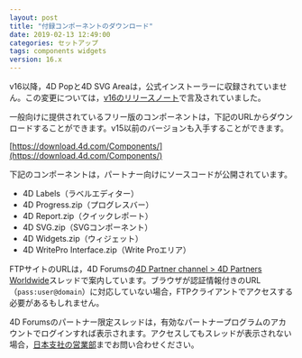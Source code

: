 ```yaml
---
layout: post
title: "付録コンポーネントのダウンロード"
date: 2019-02-13 12:49:00
categories: セットアップ
tags: components widgets
version: 16.x
---
```


v16以降，4D Popと4D SVG Areaは，公式インストーラーに収録されていません。この変更については，[v16のリリースノート](http://library.4d-japan.com/REFERENCE/Release_Notes/4Dv16リリースノート.pdf)で言及されていました。

一般向けに提供されているフリー版のコンポーネントは，下記のURLからダウンロードすることができます。v15以前のバージョンも入手することができます。

[https://download.4d.com/Components/](https://download.4d.com/Components/)

下記のコンポーネントは，パートナー向けにソースコードが公開されています。

  * 4D Labels（ラベルエディター）
  * 4D Progress.zip（プログレスバー）
  * 4D Report.zip（クイックレポート）
  * 4D SVG.zip（SVGコンポーネント）
  * 4D Widgets.zip（ウィジェット）
  * 4D WritePro Interface.zip（Write Proエリア）

FTPサイトのURLは，4D Forumsの[4D Partner channel > 4D Partners Worldwide](https://forums.4d.com/List_Message/JP:0/0/2/1/1/1/17354592/0/0/1/-1/0/0/0/0/0/0)スレッドで案内しています。ブラウザが認証情報付きのURL（``pass:user@domain``）に対応していない場合，FTPクライアントでアクセスする必要があるもしれません。

4D Forumsのパートナー限定スレッドは，有効なパートナープログラムのアカウントでログインすれば表示されます。アクセスしてもスレッドが表示されない場合，[日本支社の営業部](info-jp@4d.com)までお問い合わせください。
